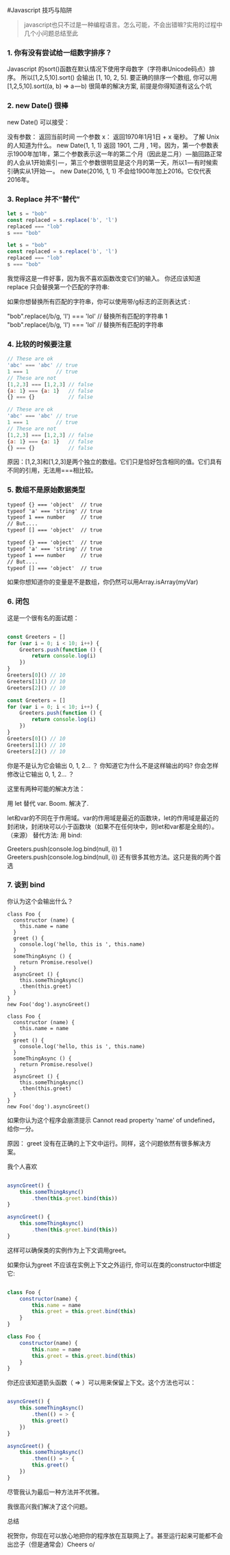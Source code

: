#Javascript 技巧与陷阱

> javascript也只不过是一种编程语言。怎么可能，不会出错嘛?实用的过程中几个小问题总结至此

### 1. 你有没有尝试给一组数字排序？

Javascript 的sort()函数在默认情况下使用字母数字（字符串Unicode码点）排序。
所以[1,2,5,10].sort() 会输出 [1, 10, 2, 5].
要正确的排序一个数组, 你可以用 [1,2,5,10].sort((a, b) => a — b)
很简单的解决方案, 前提是你得知道有这么个坑

### 2. new Date() 很棒

new Date() 可以接受：

没有参数： 返回当前时间
一个参数 x： 返回1970年1月1日 + x 毫秒。 了解 Unix 的人知道为什么。
new Date(1, 1, 1) 返回 1901, 二月 , 1号。因为，第一个参数表示1900年加1年，第二个参数表示这一年的第二个月（因此是二月） — 脑回路正常的人会从1开始索引 — ，第三个参数很明显是这个月的第一天，所以1 — 有时候索引确实从1开始 — 。
new Date(2016, 1, 1) 不会给1900年加上2016。它仅代表2016年。
 

### 3. Replace 并不“替代”

```javascript
let s = "bob"
const replaced = s.replace('b', 'l')
replaced === "lob"
s === "bob"

let s = "bob"
const replaced = s.replace('b', 'l')
replaced === "lob"
s === "bob"
```
我觉得这是一件好事，因为我不喜欢函数改变它们的输入。 你还应该知道 replace 只会替换第一个匹配的字符串:

如果你想替换所有匹配的字符串，你可以使用带/g标志的正则表达式 :


"bob".replace(/b/g, 'l') === 'lol' // 替换所有匹配的字符串
1
"bob".replace(/b/g, 'l') === 'lol' // 替换所有匹配的字符串

### 4. 比较的时候要注意

```javascript
// These are ok
'abc' === 'abc' // true
1 === 1         // true
// These are not
[1,2,3] === [1,2,3] // false
{a: 1} === {a: 1}   // false
{} === {}           // false

// These are ok
'abc' === 'abc' // true
1 === 1         // true
// These are not
[1,2,3] === [1,2,3] // false
{a: 1} === {a: 1}   // false
{} === {}           // false
```
原因：[1,2,3]和[1,2,3]是两个独立的数组。它们只是恰好包含相同的值。它们具有不同的引用，无法用===相比较。

### 5. 数组不是原始数据类型

```md
typeof {} === 'object'  // true
typeof 'a' === 'string' // true
typeof 1 === number     // true
// But....
typeof [] === 'object'  // true

typeof {} === 'object'  // true
typeof 'a' === 'string' // true
typeof 1 === number     // true
// But....
typeof [] === 'object'  // true
```
如果你想知道你的变量是不是数组，你仍然可以用Array.isArray(myVar)

### 6. 闭包

这是一个很有名的面试题：

```JavaScript

const Greeters = []
for (var i = 0; i < 10; i++) {
    Greeters.push(function () {
        return console.log(i)
    })
}
Greeters[0]() // 10
Greeters[1]() // 10
Greeters[2]() // 10

const Greeters = []
for (var i = 0; i < 10; i++) {
    Greeters.push(function () {
        return console.log(i)
    })
}
Greeters[0]() // 10
Greeters[1]() // 10
Greeters[2]() // 10
```
你是不是认为它会输出 0, 1, 2… ？ 你知道它为什么不是这样输出的吗? 你会怎样修改让它输出 0, 1, 2… ？

这里有两种可能的解决方法：

用 let 替代 var. Boom. 解决了.

let和var的不同在于作用域。var的作用域是最近的函数块，let的作用域是最近的封闭块，封闭块可以小于函数块（如果不在任何块中，则let和var都是全局的）。（来源）
替代方法: 用 bind:


Greeters.push(console.log.bind(null, i))
1
Greeters.push(console.log.bind(null, i))
还有很多其他方法。这只是我的两个首选

### 7. 谈到 bind

你认为这个会输出什么？

```
class Foo {
  constructor (name) {
    this.name = name
  }
  greet () {
    console.log('hello, this is ', this.name)
  }
  someThingAsync () {
    return Promise.resolve()
  }
  asyncGreet () {
    this.someThingAsync()
    .then(this.greet)
  }
}
new Foo('dog').asyncGreet()

class Foo {
  constructor (name) {
    this.name = name
  }
  greet () {
    console.log('hello, this is ', this.name)
  }
  someThingAsync () {
    return Promise.resolve()
  }
  asyncGreet () {
    this.someThingAsync()
    .then(this.greet)
  }
}
new Foo('dog').asyncGreet()
```
如果你认为这个程序会崩溃提示 Cannot read property 'name' of undefined，给你一分。

原因： greet 没有在正确的上下文中运行。同样，这个问题依然有很多解决方案。

我个人喜欢

```JavaScript

asyncGreet() {
    this.someThingAsync()
        .then(this.greet.bind(this))
}

asyncGreet() {
    this.someThingAsync()
        .then(this.greet.bind(this))
}
```
这样可以确保类的实例作为上下文调用greet。

如果你认为greet 不应该在实例上下文之外运行, 你可以在类的constructor中绑定它:

```JavaScript

class Foo {
    constructor(name) {
        this.name = name
        this.greet = this.greet.bind(this)
    }
}

class Foo {
    constructor(name) {
        this.name = name
        this.greet = this.greet.bind(this)
    }
}
```
你还应该知道箭头函数（ => ）可以用来保留上下文。这个方法也可以：

```JavaScript

asyncGreet() {
    this.someThingAsync()
        .then(() = > {
        this.greet()
    })
}

asyncGreet() {
    this.someThingAsync()
        .then(() = > {
        this.greet()
    })
}
```
尽管我认为最后一种方法并不优雅。



我很高兴我们解决了这个问题。

总结

祝贺你，你现在可以放心地把你的程序放在互联网上了。甚至运行起来可能都不会出岔子（但是通常会）Cheers o/